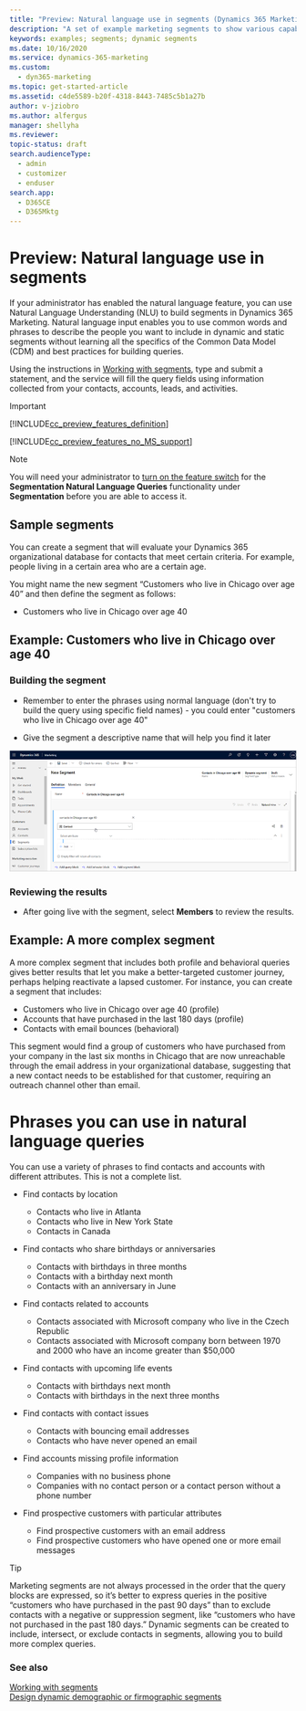 ```yaml
---
title: "Preview: Natural language use in segments (Dynamics 365 Marketing) | Microsoft Docs"
description: "A set of example marketing segments to show various capabilities of natural language understanding in Dynamics 365 Marketing"
keywords: examples; segments; dynamic segments
ms.date: 10/16/2020
ms.service: dynamics-365-marketing
ms.custom: 
  - dyn365-marketing
ms.topic: get-started-article
ms.assetid: c4de5589-b20f-4318-8443-7485c5b1a27b
author: v-jziobro
ms.author: alfergus
manager: shellyha
ms.reviewer:
topic-status: draft
search.audienceType: 
  - admin
  - customizer
  - enduser
search.app: 
  - D365CE
  - D365Mktg
---
```


# Preview: Natural language use in segments

If your administrator has enabled the natural language feature, you can use Natural Language Understanding (NLU) to build segments in Dynamics 365 Marketing. Natural language input enables you to use common words and phrases to describe the people you want to include in dynamic and static segments without learning all the specifics of the Common Data Model (CDM) and best practices for building queries.

Using the instructions in [Working with segments](create-segments.md), type and submit a statement, and the service will fill the query fields using information collected from your contacts, accounts, leads, and activities.

> [!IMPORTANT]
> [!INCLUDE[cc_preview_features_definition](../includes/cc-preview-features-definition.md)]
>
> [!INCLUDE[cc_preview_features_no_MS_support](../includes/cc-preview-features-no-ms-support.md)]  

> [!NOTE]
> You will need your administrator to [turn on the feature switch](admin-feature-switches.md) for the **Segmentation Natural Language Queries** functionality under **Segmentation** before you are able to access it.

<!--- Most of the examples in this topic will reflect dynamic segments, as static segments are created by manually selecting each member instead of building queries that can find matching results for you, automatically updating the segment as the status of the members changes. -->

## Sample segments

You can create a segment that will evaluate your Dynamics 365 organizational database for contacts that meet certain criteria. For example, people living in a certain area who are a certain age.

You might name the new segment “Customers who live in Chicago over age 40” and then define the segment as follows:

 - Customers who live in Chicago over age 40

## Example: Customers who live in Chicago over age 40

### Building the segment

- Remember to enter the phrases using normal language (don't try to build the query using specific field names) - you could enter "customers who live in Chicago over age 40"
   
- Give the segment a descriptive name that will help you find it later

![Building a segment including customers over age 40 who live in Chicago using natural language](media/create-segment-contacts-chicago-age-40.png "Building a marketing segment including contacts over age 40 in Chicago")

### Reviewing the results

- After going live with the segment, select **Members** to review the results.

## Example: A more complex segment

A more complex segment that includes both profile and behavioral queries gives better results that let you make a better-targeted customer journey, perhaps helping reactivate a lapsed customer. For instance, you can create a segment that includes:

- Customers who live in Chicago over age 40 (profile)
- Accounts that have purchased in the last 180 days (profile)
- Contacts with email bounces (behavioral)

This segment would find a group of customers who have purchased from your company in the last six months in Chicago that are now unreachable through the email address in your organizational database, suggesting that a new contact needs to be established for that customer, requiring an outreach channel other than email.

# Phrases you can use in natural language queries

You can use a variety of phrases to find contacts and accounts with different attributes. This is not a complete list.

- Find contacts by location
    - Contacts who live in Atlanta
    - Contacts who live in New York State
    - Contacts in Canada

- Find contacts who share birthdays or anniversaries
    - Contacts with birthdays in three months
    - Contacts with a birthday next month
    - Contacts with an anniversary in June

- Find contacts related to accounts
    - Contacts associated with Microsoft company who live in the Czech Republic
    - Contacts associated with Microsoft company born between 1970 and 2000 who have an income greater than $50,000

- Find contacts with upcoming life events
    - Contacts with birthdays next month
    - Contacts with birthdays in the next three months

- Find contacts with contact issues
    - Contacts with bouncing email addresses
    - Contacts who have never opened an email

- Find accounts missing profile information
    - Companies with no business phone
    - Companies with no contact person or a contact person without a phone number

- Find prospective customers with particular attributes
    - Find prospective customers with an email address
    - Find prospective customers who have opened one or more email messages

<!--- You might also wish to promote a new product or service to existing customers who, based on the type of company they represent, might use it but have not purchased from that category before. This dynamic segment might include:
 - Companies in the healthcare industry with annual revenue over $20 million and that have at least two physical locations
 - Accounts that have purchased in the past year
 - Accounts that have purchased marketing materials in the past and
 - Contacts that have attended your trade-show booth in the past two years
 - Contacts who have purchasing authority who have opened marketing emails in the last 180 days
Contacts in this segment might be more receptive to an email marketing campaign about protective signage than a generic customer list, and it allows for a targeted customer journey more likely to succeed. -->

> [!TIP]
> Marketing segments are not always processed in the order that the query blocks are expressed, so it’s better to express queries in the positive “customers who have purchased in the past 90 days” than to exclude contacts with a negative or suppression segment, like “customers who have not purchased in the past 180 days.” Dynamic segments can be created to include, intersect, or exclude contacts in segments, allowing you to build more complex queries.

### See also

[Working with segments](segmentation-lists-subscriptions.md)  
[Design dynamic demographic or firmographic segments](segments-profile.md)